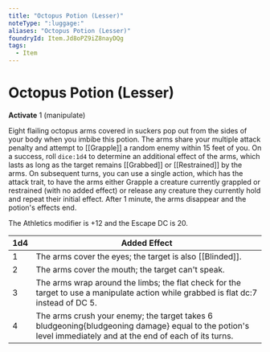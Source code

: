 ```yaml
---
title: "Octopus Potion (Lesser)"
noteType: ":luggage:"
aliases: "Octopus Potion (Lesser)"
foundryId: Item.Jd8oPZ9iZ8nayDQg
tags:
  - Item
---
```


# Octopus Potion (Lesser)

**Activate** 1 (manipulate)

Eight flailing octopus arms covered in suckers pop out from the sides of your body when you imbibe this potion. The arms share your multiple attack penalty and attempt to [[Grapple]] a random enemy within 15 feet of you. On a success, roll `dice:1d4` to determine an additional effect of the arms, which lasts as long as the target remains [[Grabbed]] or [[Restrained]] by the arms. On subsequent turns, you can use a single action, which has the attack trait, to have the arms either Grapple a creature currently grappled or restrained (with no added effect) or release any creature they currently hold and repeat their initial effect. After 1 minute, the arms disappear and the potion's effects end.

The Athletics modifier is +12 and the Escape DC is 20.

| 1d4 | Added Effect |
| --- | --- |
| 1 | The arms cover the eyes; the target is also [[Blinded]]. |
| 2 | The arms cover the mouth; the target can't speak. |
| 3 | The arms wrap around the limbs; the flat check for the target to use a manipulate action while grabbed is flat dc:7 instead of DC 5. |
| 4 | The arms crush your enemy; the target takes 6 bludgeoning{bludgeoning damage} equal to the potion's level immediately and at the end of each of its turns. |
